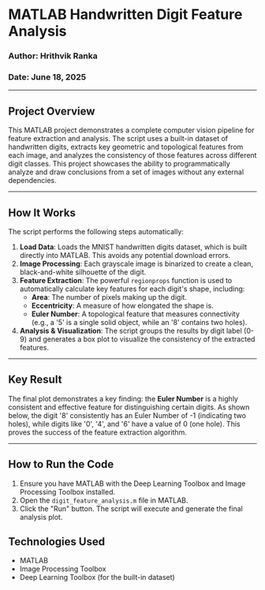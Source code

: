 # MATLAB Handwritten Digit Feature Analysis

### Author: Hrithvik Ranka
### Date: June 18, 2025

---

## Project Overview

This MATLAB project demonstrates a complete computer vision pipeline for feature extraction and analysis. The script uses a built-in dataset of handwritten digits, extracts key geometric and topological features from each image, and analyzes the consistency of those features across different digit classes. This project showcases the ability to programmatically analyze and draw conclusions from a set of images without any external dependencies.

---

## How It Works

The script performs the following steps automatically:

1.  **Load Data**: Loads the MNIST handwritten digits dataset, which is built directly into MATLAB. This avoids any potential download errors.
2.  **Image Processing**: Each grayscale image is binarized to create a clean, black-and-white silhouette of the digit.
3.  **Feature Extraction**: The powerful `regionprops` function is used to automatically calculate key features for each digit's shape, including:
    * **Area**: The number of pixels making up the digit.
    * **Eccentricity**: A measure of how elongated the shape is.
    * **Euler Number**: A topological feature that measures connectivity (e.g., a '5' is a single solid object, while an '8' contains two holes).
4.  **Analysis & Visualization**: The script groups the results by digit label (0-9) and generates a box plot to visualize the consistency of the extracted features.

---

## Key Result

The final plot demonstrates a key finding: the **Euler Number** is a highly consistent and effective feature for distinguishing certain digits. As shown below, the digit '8' consistently has an Euler Number of -1 (indicating two holes), while digits like '0', '4', and '6' have a value of 0 (one hole). This proves the success of the feature extraction algorithm.

---

## How to Run the Code

1.  Ensure you have MATLAB with the Deep Learning Toolbox and Image Processing Toolbox installed.
2.  Open the `digit_feature_analysis.m` file in MATLAB.
3.  Click the "Run" button. The script will execute and generate the final analysis plot.

## Technologies Used

* MATLAB
* Image Processing Toolbox
* Deep Learning Toolbox (for the built-in dataset)
